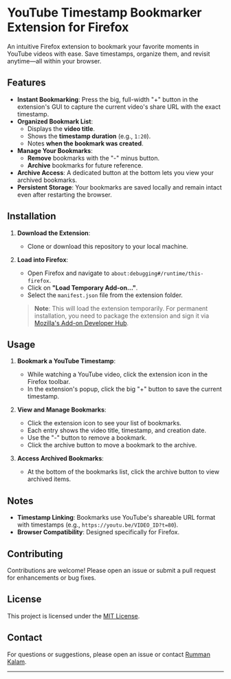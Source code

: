 
# YouTube Timestamp Bookmarker Extension for Firefox

An intuitive Firefox extension to bookmark your favorite moments in YouTube videos with ease. Save timestamps, organize them, and revisit anytime—all within your browser.

## Features

- **Instant Bookmarking**: Press the big, full-width "+" button in the extension's GUI to capture the current video's share URL with the exact timestamp.
- **Organized Bookmark List**:
  - Displays the **video title**.
  - Shows the **timestamp duration** (e.g., `1:20`).
  - Notes **when the bookmark was created**.
- **Manage Your Bookmarks**:
  - **Remove** bookmarks with the "-" minus button.
  - **Archive** bookmarks for future reference.
- **Archive Access**: A dedicated button at the bottom lets you view your archived bookmarks.
- **Persistent Storage**: Your bookmarks are saved locally and remain intact even after restarting the browser.

## Installation

1. **Download the Extension**:
   - Clone or download this repository to your local machine.

2. **Load into Firefox**:
   - Open Firefox and navigate to `about:debugging#/runtime/this-firefox`.
   - Click on **"Load Temporary Add-on..."**.
   - Select the `manifest.json` file from the extension folder.

   > **Note**: This will load the extension temporarily. For permanent installation, you need to package the extension and sign it via [Mozilla's Add-on Developer Hub](https://addons.mozilla.org/en-US/developers/).

## Usage

1. **Bookmark a YouTube Timestamp**:
   - While watching a YouTube video, click the extension icon in the Firefox toolbar.
   - In the extension's popup, click the big "+" button to save the current timestamp.

2. **View and Manage Bookmarks**:
   - Click the extension icon to see your list of bookmarks.
   - Each entry shows the video title, timestamp, and creation date.
   - Use the "-" button to remove a bookmark.
   - Click the archive button to move a bookmark to the archive.

3. **Access Archived Bookmarks**:
   - At the bottom of the bookmarks list, click the archive button to view archived items.

## Notes

- **Timestamp Linking**: Bookmarks use YouTube's shareable URL format with timestamps (e.g., `https://youtu.be/VIDEO_ID?t=80`).
- **Browser Compatibility**: Designed specifically for Firefox.

## Contributing

Contributions are welcome! Please open an issue or submit a pull request for enhancements or bug fixes.

## License

This project is licensed under the [MIT License](LICENSE).

## Contact

For questions or suggestions, please open an issue or contact [Rumman Kalam](mailto:rumman@rantages.com).

---